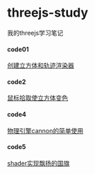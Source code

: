 # threejs-study
我的threejs学习笔记

#### code01
[创建立方体和轨迹渲染器](./code01/README.md)

#### code2
[鼠标拾取使立方体变色](./code02/README.md)

#### code4
[物理引擎cannon的简单使用](./code04/README.md)

#### code5
[shader实现飘扬的国旗](./code05/README.md)
